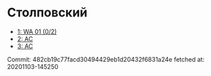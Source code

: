 # Столповский
- [1: WA 01 (0/2)](1.md)
- [2: AC](2.md)
- [3: AC](3.md)

Commit: 482cb19c77facd30494429eb1d20432f6831a24e
 fetched at: 20201103-145250
